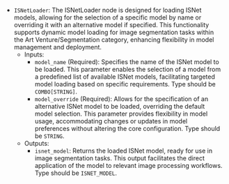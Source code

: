 - `ISNetLoader`: The ISNetLoader node is designed for loading ISNet models, allowing for the selection of a specific model by name or overriding it with an alternative model if specified. This functionality supports dynamic model loading for image segmentation tasks within the Art Venture/Segmentation category, enhancing flexibility in model management and deployment.
    - Inputs:
        - `model_name` (Required): Specifies the name of the ISNet model to be loaded. This parameter enables the selection of a model from a predefined list of available ISNet models, facilitating targeted model loading based on specific requirements. Type should be `COMBO[STRING]`.
        - `model_override` (Required): Allows for the specification of an alternative ISNet model to be loaded, overriding the default model selection. This parameter provides flexibility in model usage, accommodating changes or updates in model preferences without altering the core configuration. Type should be `STRING`.
    - Outputs:
        - `isnet_model`: Returns the loaded ISNet model, ready for use in image segmentation tasks. This output facilitates the direct application of the model to relevant image processing workflows. Type should be `ISNET_MODEL`.
